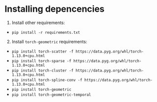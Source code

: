 # Installing depencencies

1. Install other requirements:
  * `pip install -r requirements.txt`
2. Install `torch-geometric` requirements:
  * `pip install torch-scatter -f https://data.pyg.org/whl/torch-1.13.0+cpu.html`
  * `pip install torch-sparse -f https://data.pyg.org/whl/torch-1.13.0+cpu.html`
  * `pip install torch-cluster -f https://data.pyg.org/whl/torch-1.13.0+cpu.html`
  * `pip install torch-spline-conv -f https://data.pyg.org/whl/torch-1.13.0+cpu.html`
  * `pip install torch-geometric`
  * `pip install torch-geometric-temporal`
